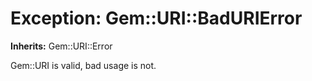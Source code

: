 # Exception: Gem::URI::BadURIError
**Inherits:** Gem::URI::Error
    

Gem::URI is valid, bad usage is not.




